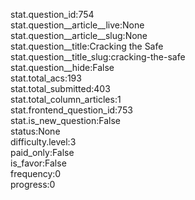 stat.question_id:754  
stat.question__article__live:None  
stat.question__article__slug:None  
stat.question__title:Cracking the Safe  
stat.question__title_slug:cracking-the-safe  
stat.question__hide:False  
stat.total_acs:193  
stat.total_submitted:403  
stat.total_column_articles:1  
stat.frontend_question_id:753  
stat.is_new_question:False  
status:None  
difficulty.level:3  
paid_only:False  
is_favor:False  
frequency:0  
progress:0  

